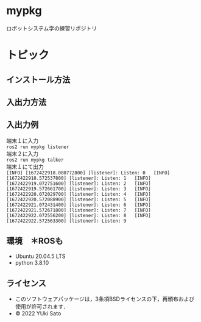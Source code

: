 # mypkg
ロボットシステム学の練習リポジトリ

# トピック

## インストール方法

## 入出力方法

## 入出力例
 端末１に入力  
`ros2 run mypkg listener`  
 端末２に入力  
`ros2 run mypkg talker`  
 端末１にて出力  
`[INFO] [1672422918.080772800] [listener]: Listen: 0  
 [INFO] [1672422918.572537800] [listener]: Listen: 1  
 [INFO] [1672422919.072751600] [listener]: Listen: 2  
 [INFO] [1672422919.572661700] [listener]: Listen: 3  
 [INFO] [1672422920.072029700] [listener]: Listen: 4  
 [INFO] [1672422920.572088900] [listener]: Listen: 5  
 [INFO] [1672422921.072431400] [listener]: Listen: 6  
 [INFO] [1672422921.572671800] [listener]: Listen: 7  
 [INFO] [1672422922.072556200] [listener]: Listen: 8  
 [INFO] [1672422922.572563300] [listener]: Listen: 9`  
 
## 環境　＊ROSも
 * Ubuntu 20.04.5 LTS
 * python 3.8.10

## ライセンス
 * このソフトウェアパッケージは，3条項BSDライセンスの下，再頒布および使用が許可されます．
 * © 2022 YUki Sato
